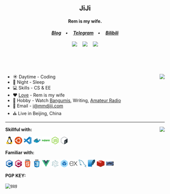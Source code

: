 <!-- https://github.com/mmdjiji -->

<header>
  <h2 align="center">JiJi</h2>
  <h4 align="center">Rem is my wife.</h4>
  <h5 align="center">
    <a href="https://mmdjiji.com">Blog</a>&emsp;•&emsp;
    <a href="https://t.me/mmdjiji">Telegram</a>&emsp;•&emsp;
    <a href="https://space.bilibili.com/11955810">Bilibili</a>
    <br><br>
    <img align="center" src="https://img.shields.io/badge/Call%20sign-BI1IDJ-yellow" />&emsp;
    <img align="center" src="https://komarev.com/ghpvc/?username=mmdjiji&color=blue" />&emsp;
    <img align="center" src="https://img.shields.io/badge/Love-Rem%20(%E3%83%AC%E3%83%A0)-%23ff69b4" />
  </h5>
</header>

<br>

<a href="https://sourcerer.io/satouriko"><img align="right" src="https://github-readme-stats.vercel.app/api?username=mmdjiji&show_icons=true&icon_color=fff&bg_color=30,e96443,904e95&title_color=fff&text_color=fff" height="150" /></a>

* ☀️ Daytime - Coding
* 🌙 Night - Sleep
* 💻 Skills - CS & EE
* ❤️ [Love](https://jiji.love) - Rem is my wife
* 🎀 Hobby - Watch [Bangumis](https://mmdjiji.com/bangumis), Writing, [Amateur Radio](https://github.com/mmdjiji/amateur-radio)
* 💌 Email - i@mmdjiji.com
* ⛪ Live in Beijing, China

---

<a href="https://github.com/mmdjiji"><img align="right" src="https://github-readme-stats.vercel.app/api/top-langs/?username=mmdjiji&layout=compact&theme=dracula" height="150" /></a>

**Skillful with:**

<code><img src="https://raw.githubusercontent.com/devicons/devicon/master/icons/linux/linux-original.svg" alt="linux" height="25"/></code>
<code><img src="https://raw.githubusercontent.com/devicons/devicon/master/icons/ubuntu/ubuntu-plain.svg" alt="ubuntu" height="25"/></code>
<code><img src="https://raw.githubusercontent.com/devicons/devicon/master/icons/vscode/vscode-original.svg" alt="vscode" height="25"/></code>
<code><img src="https://raw.githubusercontent.com/devicons/devicon/master/icons/docker/docker-original.svg" alt="docker" height="25"/></code>
<code><img src="https://raw.githubusercontent.com/devicons/devicon/master/icons/nginx/nginx-original.svg" alt="nginx" height="25"/></code>
<code><img src="https://raw.githubusercontent.com/devicons/devicon/master/icons/nodejs/nodejs-original.svg" alt="nodejs" height="25"/></code>
<code><img src="https://raw.githubusercontent.com/devicons/devicon/master/icons/bash/bash-original.svg" alt="bash" height="25"/></code>

**Familiar with:**

<code><img src="https://raw.githubusercontent.com/devicons/devicon/master/icons/c/c-original.svg" alt="c" height="25"/></code>
<code><img src="https://raw.githubusercontent.com/devicons/devicon/master/icons/cplusplus/cplusplus-original.svg" alt="cplusplus" height="25"/></code>
<code><img src="https://raw.githubusercontent.com/devicons/devicon/master/icons/html5/html5-original-wordmark.svg" alt="html5" height="25"/></code>
<code><img src="https://raw.githubusercontent.com/devicons/devicon/master/icons/css3/css3-original-wordmark.svg" alt="css3" height="25"/></code>
<code><img src="https://raw.githubusercontent.com/devicons/devicon/master/icons/vuejs/vuejs-original.svg" alt="vuejs" height="25"/></code>
<code><img src="https://raw.githubusercontent.com/devicons/devicon/master/icons/electron/electron-original.svg" alt="electron" height="25"/></code>
<code><img src="https://raw.githubusercontent.com/devicons/devicon/master/icons/webpack/webpack-original.svg" alt="webpack" height="25"/></code>
<code><img src="https://raw.githubusercontent.com/devicons/devicon/master/icons/express/express-original.svg" alt="express" height="25"/></code>
<code><img src="https://raw.githubusercontent.com/devicons/devicon/master/icons/mysql/mysql-original.svg" alt="mysql" height="25"/></code>
<code><img src="https://raw.githubusercontent.com/devicons/devicon/master/icons/sqlite/sqlite-original.svg" alt="sqlite" height="25"/></code>
<code><img src="https://raw.githubusercontent.com/devicons/devicon/master/icons/redis/redis-original.svg" alt="redis" height="25"/></code>
<code><img src="https://raw.githubusercontent.com/devicons/devicon/master/icons/php/php-original.svg" alt="php" height="25"/></code>

**PGP KEY:**

<code><a href="pgp.asc"><img src="https://upload.wikimedia.org/wikipedia/commons/a/a3/GnuPG-Logo.svg" alt="gpg" height="25" /></a></code>
